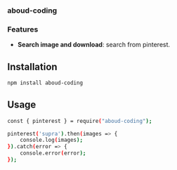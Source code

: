 ### aboud-coding

### Features

- **Search image and download**: search from pinterest.

## Installation

```bash
npm install aboud-coding
```

## Usage
```bash
const { pinterest } = require("aboud-coding");

pinterest('supra').then(images => {
    console.log(images);
}).catch(error => {
    console.error(error);
});
```
